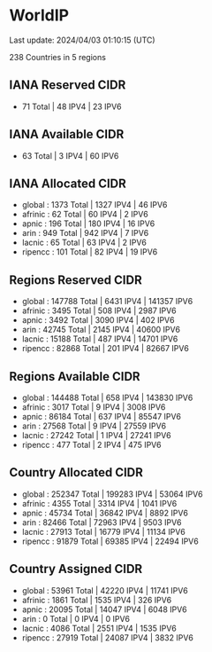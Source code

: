 # WorldIP

Last update: 2024/04/03 01:10:15 (UTC)

238 Countries in 5 regions

## IANA Reserved CIDR

- 71 Total | 48 IPV4 | 23 IPV6

## IANA Available CIDR

- 63 Total | 3 IPV4 | 60 IPV6

## IANA Allocated CIDR

- global : 1373 Total | 1327 IPV4 | 46 IPV6
- afrinic : 62 Total | 60 IPV4 | 2 IPV6
- apnic : 196 Total | 180 IPV4 | 16 IPV6
- arin : 949 Total | 942 IPV4 | 7 IPV6
- lacnic : 65 Total | 63 IPV4 | 2 IPV6
- ripencc : 101 Total | 82 IPV4 | 19 IPV6

## Regions Reserved CIDR

- global : 147788 Total | 6431 IPV4 | 141357 IPV6
- afrinic : 3495 Total | 508 IPV4 | 2987 IPV6
- apnic : 3492 Total | 3090 IPV4 | 402 IPV6
- arin : 42745 Total | 2145 IPV4 | 40600 IPV6
- lacnic : 15188 Total | 487 IPV4 | 14701 IPV6
- ripencc : 82868 Total | 201 IPV4 | 82667 IPV6

## Regions Available CIDR

- global : 144488 Total | 658 IPV4 | 143830 IPV6
- afrinic : 3017 Total | 9 IPV4 | 3008 IPV6
- apnic : 86184 Total | 637 IPV4 | 85547 IPV6
- arin : 27568 Total | 9 IPV4 | 27559 IPV6
- lacnic : 27242 Total | 1 IPV4 | 27241 IPV6
- ripencc : 477 Total | 2 IPV4 | 475 IPV6

## Country Allocated CIDR

- global : 252347 Total | 199283 IPV4 | 53064 IPV6
- afrinic : 4355 Total | 3314 IPV4 | 1041 IPV6
- apnic : 45734 Total | 36842 IPV4 | 8892 IPV6
- arin : 82466 Total | 72963 IPV4 | 9503 IPV6
- lacnic : 27913 Total | 16779 IPV4 | 11134 IPV6
- ripencc : 91879 Total | 69385 IPV4 | 22494 IPV6

## Country Assigned CIDR

- global : 53961 Total | 42220 IPV4 | 11741 IPV6
- afrinic : 1861 Total | 1535 IPV4 | 326 IPV6
- apnic : 20095 Total | 14047 IPV4 | 6048 IPV6
- arin : 0 Total | 0 IPV4 | 0 IPV6
- lacnic : 4086 Total | 2551 IPV4 | 1535 IPV6
- ripencc : 27919 Total | 24087 IPV4 | 3832 IPV6
